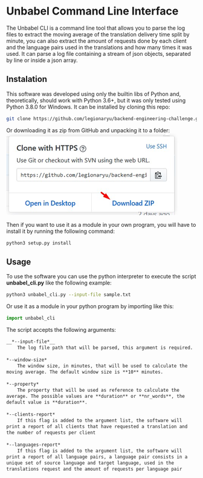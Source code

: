 # Unbabel Command Line Interface

The Unbabel CLI is a command line tool that allows you to parse the log files to extract the moving average of the translation delivery time split by minute, you can also extract the amount of requests done by each client and the language pairs used in the translations and how many times it was used.
It can parse a log file containing a stream of json objects, separated by line or inside a json array.

## Instalation

This software was developed using only the builtin libs of Python and, theoretically, should work with Python 3.6+, but it was only tested using Python 3.8.0 for Windows.
It can be installed by cloning this repo:
```bash
git clone https://github.com/legionaryu/backend-engineering-challenge.git
```
Or downloading it as zip from GitHub and unpacking it to a folder:
![Download zip from GitHub](/doc/download_zip.jpg?raw=true)

Then if you want to use it as a module in your own program, you will have to install it by running the following command:
```bash
python3 setup.py install
```

## Usage

To use the software you can use the python interpreter to execute the script **unbabel_cli.py** like the following example:
```bash
python3 unbabel_cli.py --input-file sample.txt
```
Or use it as a module in your python program by importing like this:
```python
import unbabel_cli
```

The script accepts the following arguments:
```
__*--input-file*__
    The log file path that will be parsed, this argument is required.

*--window-size*
    The window size, in minutes, that will be used to calculate the moving average. The default window size is **10** minutes.

*--property*
    The property that will be used as reference to calculate the average. The possible values are **duration** or **nr_words**, the default value is **duration**.

*--clients-report*
    If this flag is added to the argument list, the software will print a report of all clients that have requested a translation and the number of requests per client

*--languages-report*
    If this flag is added to the argument list, the software will print a report of all language pairs, a language pair consists in a unique set of source language and target language, used in the translations request and the amount of requests per language pair
```
